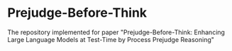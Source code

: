 # Prejudge-Before-Think
The repository implemented for paper "Prejudge-Before-Think: Enhancing Large Language Models at Test-Time by Process Prejudge Reasoning"
